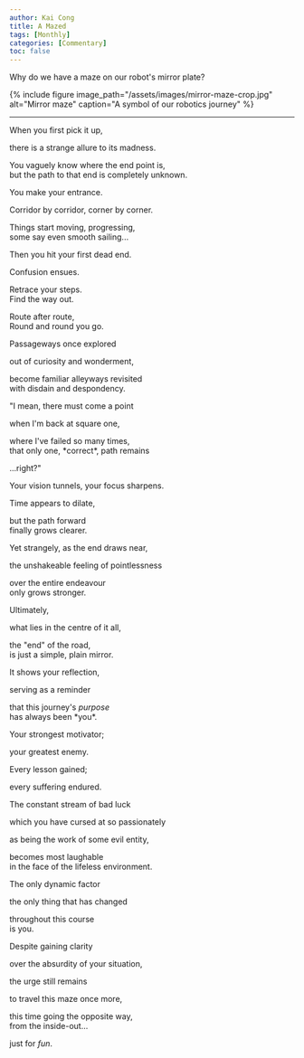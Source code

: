 ```yaml
---
author: Kai Cong
title: A Mazed
tags: [Monthly]
categories: [Commentary]
toc: false
---
```


Why do we have a maze on our robot's mirror plate?

{% include figure image_path="/assets/images/mirror-maze-crop.jpg" alt="Mirror maze" caption="A symbol of our robotics journey" %}

---

<p style="margin-bottom:0;">When you first pick it up,</p>
<p style="margin-bottom:0;">there is a strange allure to its madness.</p>
<p style="margin-bottom:0;">You vaguely know where the end point is,</p>
but the path to that end is completely unknown.

<p style="margin-bottom:0;">You make your entrance.</p>
<p style="margin-bottom:0;">Corridor by corridor, corner by corner.</p>
<p style="margin-bottom:0;">Things start moving, progressing,</p>
some say even smooth sailing...

<p style="margin-bottom:0;">Then you hit your first dead end.</p>
<p style="margin-bottom:0;">Confusion ensues.</p>
<p style="margin-bottom:0;">Retrace your steps.</p>
Find the way out.

<p style="margin-bottom:0;">Route after route,</p>
Round and round you go.

<p style="margin-bottom:0;">Passageways once explored</p>
<p style="margin-bottom:0;">out of curiosity and wonderment,</p>
<p style="margin-bottom:0;">become familiar alleyways revisited</p>
with disdain and despondency.

<p style="margin-bottom:0;">"I mean, there must come a point</p>
<p style="margin-bottom:0;">when I'm back at square one,</p>
<p style="margin-bottom:0;">where I've failed so many times,</p>
that only one, *correct*, path remains

...right?"

<p style="margin-bottom:0;">Your vision tunnels, your focus sharpens.</p>
<p style="margin-bottom:0;">Time appears to dilate,</p>
<p style="margin-bottom:0;">but the path forward</p>
finally grows clearer.

<p style="margin-bottom:0;">Yet strangely, as the end draws near,</p>
<p style="margin-bottom:0;">the unshakeable feeling of pointlessness</p>
<p style="margin-bottom:0;">over the entire endeavour</p>
only grows stronger.

<!-- After all, 
it is always when 
you're closest to success, 
where the biggest wave of self-doubt 
shall come crashing down. -->

<p style="margin-bottom:0;">Ultimately,</p>
<p style="margin-bottom:0;">what lies in the centre of it all,</p>
<p style="margin-bottom:0;">the "end" of the road,</p>
is just a simple, plain mirror.

<p style="margin-bottom:0;">It shows your reflection,</p>
<p style="margin-bottom:0;">serving as a reminder </p>
<p style="margin-bottom:0;">that this journey's <i>purpose</i></p>
has always been *you*.

<p style="margin-bottom:0;">Your strongest motivator;</p>
<p style="margin-bottom:0;"> your greatest enemy.</p>
<p style="margin-bottom:0;">Every lesson gained;</p>
<p style="margin-bottom:0;">every suffering endured.</p>
<p style="margin-bottom:0;">The constant stream of bad luck</p>
<p style="margin-bottom:0;">which you have cursed at so passionately</p>
<p style="margin-bottom:0;">as being the work of some evil entity,</p>
<p style="margin-bottom:0;">becomes most laughable</p>
in the face of the lifeless environment.

<p style="margin-bottom:0;">The only dynamic factor</p>
<p style="margin-bottom:0;">the only thing that has changed</p>
<p style="margin-bottom:0;">throughout this course</p>
is you.

<p style="margin-bottom:0;">Despite gaining clarity</p>
<p style="margin-bottom:0;">over the absurdity of your situation,</p>
<p style="margin-bottom:0;">the urge still remains</p>
<p style="margin-bottom:0;">to travel this maze once more,</p>
<p style="margin-bottom:0;">this time going the opposite way,</p>
from the inside-out...

just for *fun*.